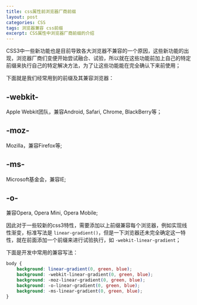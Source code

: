 ```yaml
---
title: css属性前浏览器厂商前缀
layout: post
categories: CSS
tags: 浏览器兼容 css前缀
excerpt: CSS属性中浏览器厂商前缀的介绍
---
```

CSS3中一些新功能也是目前导致各大浏览器不兼容的一个原因，这些新功能的出现，浏览器厂商们变便开始尝试融合、试验，所以就在这些功能前加上自己的特定前缀来执行自己的特定解决方法，为了让这些功能能在完全确认下来前使用；

下面就是我们经常用到的前缀及其兼容浏览器：

## -webkit-
Apple Webkit团队，兼容Android, Safari, Chrome, BlackBerry等；

## -moz-
Mozilla，兼容Firefox等;

## -ms-
Microsoft基金会，兼容IE;

## -o-
兼容Opera, Opera Mini, Opera Mobile;

因此对于一些较新的css3特性，需要添加以上前缀兼容每个浏览器，例如实现线性渐变，标准写法是 `linear-gradient()`，但是一下浏览器还未完全确定这一特性，就在前面添加一个前缀来进行试验执行，如 `-webkit-linear-gradient`；

下面是开发中常用的兼容写法：
```css
body {
    background: linear-gradient(0, green, blue);
    background: -webkit-linear-gradient(0, green, blue);
    background: -moz-linear-gradient(0, green, blue);
    background: -o-linear-gradient(0, green, blue);
    background: -ms-linear-gradient(0, green, blue);
}
```